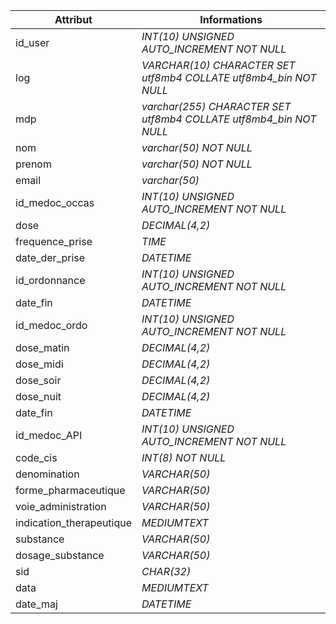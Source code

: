 | Attribut | Informations |
|----------|-------------|
| id_user | _INT(10) UNSIGNED AUTO_INCREMENT NOT NULL_ |
| log | _VARCHAR(10) CHARACTER SET utf8mb4 COLLATE utf8mb4_bin NOT NULL_ |
| mdp | _varchar(255) CHARACTER SET utf8mb4 COLLATE utf8mb4_bin NOT NULL_ |
| nom | _varchar(50) NOT NULL_ |
| prenom | _varchar(50) NOT NULL_ |
| email | _varchar(50)_ |
| id_medoc_occas | _INT(10) UNSIGNED AUTO_INCREMENT NOT NULL_ |
| dose | _DECIMAL(4,2)_ |
| frequence_prise | _TIME_ |
| date_der_prise | _DATETIME_ |
| id_ordonnance | _INT(10) UNSIGNED AUTO_INCREMENT NOT NULL_ |
| date_fin | _DATETIME_ |
| id_medoc_ordo | _INT(10) UNSIGNED AUTO_INCREMENT NOT NULL_ |
| dose_matin | _DECIMAL(4,2)_ |
| dose_midi | _DECIMAL(4,2)_ |
| dose_soir | _DECIMAL(4,2)_ |
| dose_nuit | _DECIMAL(4,2)_ |
| date_fin | _DATETIME_ |
| id_medoc_API | _INT(10) UNSIGNED AUTO_INCREMENT NOT NULL_ |
| code_cis | _INT(8) NOT NULL_ |
| denomination | _VARCHAR(50)_ |
| forme_pharmaceutique | _VARCHAR(50)_ |
| voie_administration | _VARCHAR(50)_ |
| indication_therapeutique | _MEDIUMTEXT_ |
| substance | _VARCHAR(50)_ |
| dosage_substance | _VARCHAR(50)_ |
| sid | _CHAR(32)_ |
| data | _MEDIUMTEXT_ |
| date_maj | _DATETIME_ |
